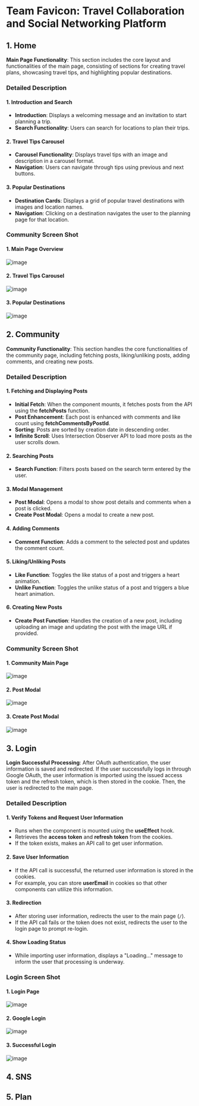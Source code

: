 # Team Favicon: Travel Collaboration and Social Networking Platform

## 1. Home
**Main Page Functionality**: This section includes the core layout and functionalities of the main page, consisting of sections for creating travel plans, showcasing travel tips, and highlighting popular destinations.

### Detailed Description
#### 1. Introduction and Search
- **Introduction**: Displays a welcoming message and an invitation to start planning a trip.
- **Search Functionality**: Users can search for locations to plan their trips.

#### 2. Travel Tips Carousel
- **Carousel Functionality**: Displays travel tips with an image and description in a carousel format.
- **Navigation**: Users can navigate through tips using previous and next buttons.

#### 3. Popular Destinations
- **Destination Cards**: Displays a grid of popular travel destinations with images and location names.
- **Navigation**: Clicking on a destination navigates the user to the planning page for that location.

### Community Screen Shot
#### 1. Main Page Overview
![image](https://github.com/24AWP-FAVICON/frontend/assets/117453101/1d87f60f-78c5-410c-8d86-76aa082ae7ce)
#### 2. Travel Tips Carousel
![image](https://github.com/24AWP-FAVICON/frontend/assets/117453101/f7898bfe-1db2-4385-962d-89c50ae9ef52)
#### 3. Popular Destinations
![image](https://github.com/24AWP-FAVICON/frontend/assets/117453101/5ab3d521-7d7e-4c22-b67b-b1c7bdc3d6ae)

## 2. Community
**Community Functionality**: This section handles the core functionalities of the community page, including fetching posts, liking/unliking posts, adding comments, and creating new posts.

### Detailed Description

#### 1. Fetching and Displaying Posts
- **Initial Fetch**: When the component mounts, it fetches posts from the API using the **fetchPosts** function.
- **Post Enhancement**: Each post is enhanced with comments and like count using **fetchCommentsByPostId**.
- **Sorting**: Posts are sorted by creation date in descending order.
- **Infinite Scroll**: Uses Intersection Observer API to load more posts as the user scrolls down.

#### 2. Searching Posts
- **Search Function**: Filters posts based on the search term entered by the user.

#### 3. Modal Management
- **Post Modal**: Opens a modal to show post details and comments when a post is clicked.
- **Create Post Modal**: Opens a modal to create a new post.

#### 4. Adding Comments
- **Comment Function**: Adds a comment to the selected post and updates the comment count.

#### 5. Liking/Unliking Posts
- **Like Function**: Toggles the like status of a post and triggers a heart animation.
- **Unlike Function**: Toggles the unlike status of a post and triggers a blue heart animation.

#### 6. Creating New Posts
- **Create Post Function**: Handles the creation of a new post, including uploading an image and updating the post with the image URL if provided.

### Community Screen Shot
#### 1. Community Main Page
  ![image](https://github.com/24AWP-FAVICON/frontend/assets/117453101/ba329f84-a433-4d7a-8e25-54b207b951d4)
#### 2. Post Modal
![image](https://github.com/24AWP-FAVICON/frontend/assets/117453101/d536cbd7-b877-415d-a4b1-c92dfcebc2bb)
#### 3. Create Post Modal
![image](https://github.com/24AWP-FAVICON/frontend/assets/117453101/da8e63b8-8805-4042-81e7-9d9d519c0350)

## 3. Login
**Login Successful Processing**: After OAuth authentication, the user information is saved and redirected. If the user successfully logs in through Google OAuth, the user information is imported using the issued access token and the refresh token, which is then stored in the cookie. Then, the user is redirected to the main page.

### Detailed Description

#### 1. Verify Tokens and Request User Information
- Runs when the component is mounted using the **useEffect** hook.
- Retrieves the **access token** and **refresh token** from the cookies.
- If the token exists, makes an API call to get user information.

#### 2. Save User Information
- If the API call is successful, the returned user information is stored in the cookies.
- For example, you can store **userEmail** in cookies so that other components can utilize this information.

#### 3. Redirection
- After storing user information, redirects the user to the main page (`/`).
- If the API call fails or the token does not exist, redirects the user to the login page to prompt re-login.

#### 4. Show Loading Status
- While importing user information, displays a "Loading..." message to inform the user that processing is underway.

### Login Screen Shot
#### 1. Login Page
   ![image](https://github.com/24AWP-FAVICON/frontend/assets/117453101/65aec526-4297-4f47-adf1-5fac7bd686be)
#### 2. Google Login
   ![image](https://github.com/24AWP-FAVICON/frontend/assets/117453101/90b3d234-2e58-4e43-af40-3e5f3a739be8)
#### 3. Successful Login
   ![image](https://github.com/24AWP-FAVICON/frontend/assets/117453101/b48870b2-4e03-41e8-830b-ff8f783917a4)
    

## 4. SNS


## 5. Plan
